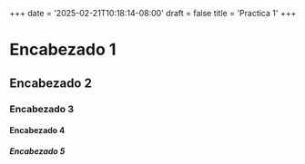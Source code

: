 +++
date = '2025-02-21T10:18:14-08:00'
draft = false
title = 'Practica 1'
+++

# Encabezado 1

## Encabezado 2

### Encabezado 3

#### Encabezado 4

##### Encabezado 5